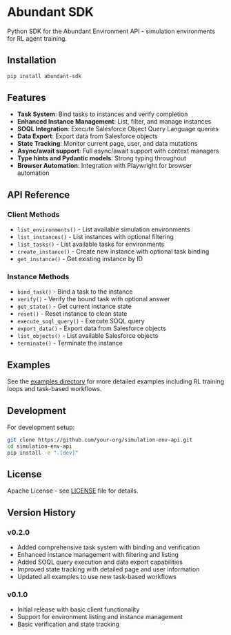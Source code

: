 # Abundant SDK

Python SDK for the Abundant Environment API - simulation environments for RL agent training.

## Installation

```bash
pip install abundant-sdk
```

## Features

- **Task System**: Bind tasks to instances and verify completion
- **Enhanced Instance Management**: List, filter, and manage instances
- **SOQL Integration**: Execute Salesforce Object Query Language queries
- **Data Export**: Export data from Salesforce objects
- **State Tracking**: Monitor current page, user, and data mutations
- **Async/await support**: Full async/await support with context managers
- **Type hints and Pydantic models**: Strong typing throughout
- **Browser Automation**: Integration with Playwright for browser automation

## API Reference

### Client Methods

- `list_environments()` - List available simulation environments
- `list_instances()` - List instances with optional filtering
- `list_tasks()` - List available tasks for environments
- `create_instance()` - Create new instance with optional task binding
- `get_instance()` - Get existing instance by ID

### Instance Methods

- `bind_task()` - Bind a task to the instance
- `verify()` - Verify the bound task with optional answer
- `get_state()` - Get current instance state
- `reset()` - Reset instance to clean state
- `execute_soql_query()` - Execute SOQL query
- `export_data()` - Export data from Salesforce objects
- `list_objects()` - List available Salesforce objects
- `terminate()` - Terminate the instance

## Examples

See the [examples directory](https://github.com/your-org/simulation-env-api/tree/main/examples) for more detailed examples including RL training loops and task-based workflows.

## Development

For development setup:

```bash
git clone https://github.com/your-org/simulation-env-api.git
cd simulation-env-api
pip install -e ".[dev]"
```

## License

Apache License - see [LICENSE](LICENSE) file for details.

## Version History

### v0.2.0
- Added comprehensive task system with binding and verification
- Enhanced instance management with filtering and listing
- Added SOQL query execution and data export capabilities
- Improved state tracking with detailed page and user information
- Updated all examples to use new task-based workflows

### v0.1.0
- Initial release with basic client functionality
- Support for environment listing and instance management
- Basic verification and state tracking
